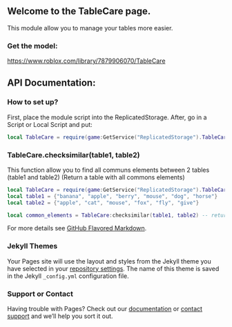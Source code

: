 ## Welcome to the TableCare page.

This module allow you to manage your tables more easier.

### Get the model:
https://www.roblox.com/library/7879906070/TableCare

## API Documentation:
### How to set up?

First, place the module script into the ReplicatedStorage. After, go in a Script or Local Script and put:
```lua
local TableCare = require(game:GetService("ReplicatedStorage").TableCare) -- or: require(game.ReplicatedStorage.TableCare)
```

### TableCare.checksimilar(table1, table2)
This function allow you to find all communs elements between 2 tables (table1 and table2) (Return a table with all commons elements)
```lua
local TableCare = require(game:GetService("ReplicatedStorage").TableCare) -- or: require(game.ReplicatedStorage.TableCare)
local table1 = {"banana", "apple", "berry", "mouse", "dog", "horse"}
local table2 = {"apple", "cat", "mouse", "fox", "fly", "give"}

local common_elements = TableCare:checksimilar(table1, table2) -- return a table.
```

For more details see [GitHub Flavored Markdown](https://guides.github.com/features/mastering-markdown/).

### Jekyll Themes

Your Pages site will use the layout and styles from the Jekyll theme you have selected in your [repository settings](https://github.com/FlysenDeveloppement/TableCare/settings/pages). The name of this theme is saved in the Jekyll `_config.yml` configuration file.

### Support or Contact

Having trouble with Pages? Check out our [documentation](https://docs.github.com/categories/github-pages-basics/) or [contact support](https://support.github.com/contact) and we’ll help you sort it out.
